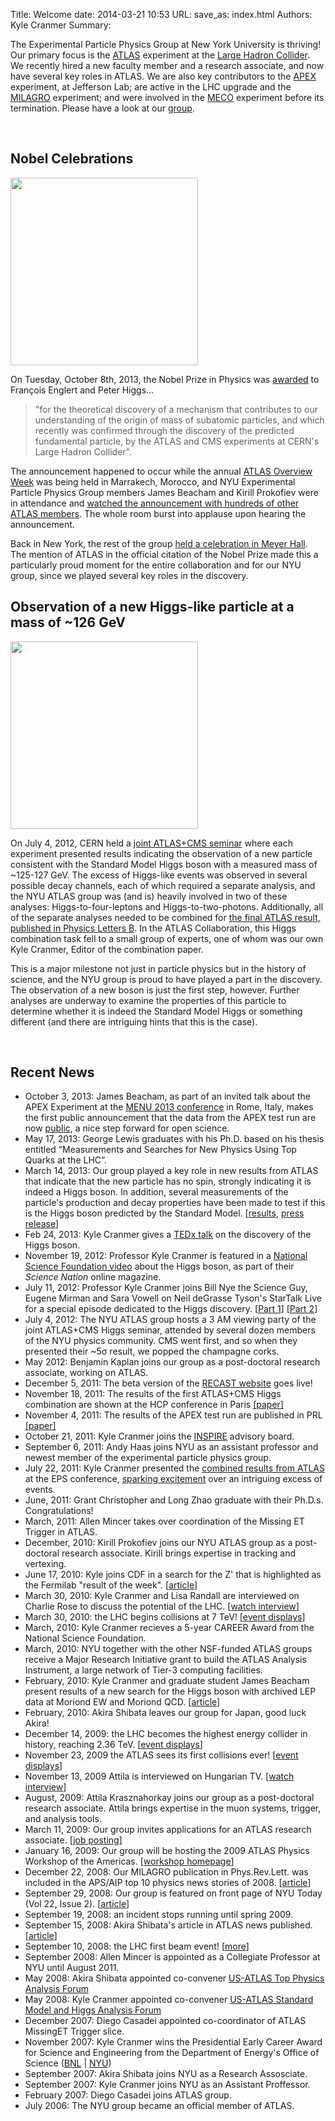 Title: Welcome
date: 2014-03-21 10:53
URL:
save_as: index.html
Authors: Kyle Cranmer
Summary: 

<div id="content">


<p>
The Experimental Particle Physics Group at New York University is thriving!  
Our primary focus is the <a href="history.html#atlas">ATLAS</a> experiment at the <a href="http://lhc.web.cern.ch/lhc/">Large Hadron Collider</a>.  We recently hired a new faculty member and a research associate, and now have several key roles in ATLAS.  We are also key contributors to the <a href="history.html#apex">APEX</a> experiment, at Jefferson Lab; are active in the LHC upgrade and the <a href="history.html#milagro">MILAGRO</a> experiment; and were involved in the <a href="history.html#meco">MECO</a> experiment before its termination.  Please have a look at our <a href="group.html">group</a>.
</p>

<br clear="all" />

<div id="topic">
  <h2>Nobel Celebrations</h2>
<a href="http://home.web.cern.ch/about/updates/2013/10/CERN-congratulates-Englert-and-Higgs-on-Nobel-in-physics"><img style="width:300px;" src="images/higgs-and-englert.jpg"/></a>
<p>
On Tuesday, October 8th, 2013, the Nobel Prize in Physics was <a href="http://www.nobelprize.org/nobel_prizes/physics/laureates/2013/">awarded</a> to François Englert and Peter Higgs...
</p>
<blockquote>
&quot;for the theoretical discovery of a mechanism that contributes to our understanding of the origin of mass of subatomic particles, and which recently was confirmed through the discovery of the predicted fundamental particle, by the ATLAS and CMS experiments at CERN's Large Hadron
Collider&quot;.
</blockquote>

<p>
The announcement happened to occur while the annual <a href="http://ruphe.fsac.ac.ma/AtlasWeek2013/index.php">ATLAS Overview Week</a> was being held in Marrakech, Morocco, and NYU Experimental Particle Physics Group members James Beacham and Kirill Prokofiev were in attendance and <a href="images/ATLASWeekMarrakechNobel2013.png">watched the announcement with hundreds of other ATLAS members</a>.  The whole room burst into applause upon hearing the announcement.
</p>

<!--
<p>
The announcement happened to occur while the annual <a href="http://ruphe.fsac.ac.ma/AtlasWeek2013/index.php">ATLAS Overview Week</a> was being held in Marrakech, Morocco, and NYU Experimental Particle Physics Group members James Beacham and Kirill Prokofiev were in attendance and <a href="images/ATLASWeekMarrakechNobel2013.png">watched the announcement with hundreds of other ATLAS members</a>.  The whole room burst into applause upon hearing the announcement.
</p>
<p>
<a href="images/ATLASWeekMarrakechNobel2013.png"><img style="width:300px;" src="images/ATLASWeekMarrakechNobel2013.png" align=center/></a>
</p>
-->
<p>
Back in New York, the rest of the group <a href="http://youtu.be/cxQKXRi_ezA">held a celebration in Meyer Hall</a>.  The mention of ATLAS in the official citation of the Nobel Prize made this a particularly proud moment for the entire collaboration and for our NYU group, since we played several key roles in the discovery.
</p>
</div>

<div id="topic">
  <h2>Observation of a new Higgs-like particle at a mass of ~126 GeV</h2>
<a href="http://www.atlas.ch/news/2012/latest-results-from-higgs-search.html"><img style="width:300px;" src="images/HiggsComb_P0_2012July.png"/></a>
<p>
On July 4, 2012, CERN held a <a href="http://press-archived.web.cern.ch/press-archived/PressReleases/Releases2012/PR17.12E.html">joint ATLAS+CMS seminar</a> where each experiment presented results indicating the observation of a new particle consistent with the Standard Model Higgs boson with a measured mass of ~125-127 GeV.  
The excess of Higgs-like events was observed in several possible decay channels, each of which required a separate analysis, and the NYU ATLAS group was (and is) heavily involved in two of these analyses: Higgs-to-four-leptons and Higgs-to-two-photons.  
Additionally, all of the separate analyses needed to be combined for <a href="http://www.sciencedirect.com/science/article/pii/S037026931200857X">the final ATLAS result, published in Physics Letters B</a>.  
In the ATLAS Collaboration, this Higgs combination task fell to a small group of experts, one of whom was our own Kyle Cranmer, Editor of the combination paper.
</p>
<p>
This is a major milestone not just in particle physics but in the history of science, and the NYU group is proud to have played a part in the discovery.  
The observation of a new boson is just the first step, however.  Further analyses are underway to examine the properties of this particle to determine whether it is indeed the Standard Model Higgs or something different (and there are intriguing hints that this is the case).

</div>

<br clear="all" />

<div id="topic">
<h2>Recent News</h2>
<ul>

 <li>October 3, 2013: James Beacham, as part of an invited talk about the APEX Experiment at the <a href="http://menu2013.roma2.infn.it/index.html">MENU 2013 conference</a> in Rome, Italy, makes the first public announcement that the data from the APEX test run are now <a href="http://inspirehep.net/record/923960/hepdata">public</a>, a nice step forward for open science.</li>

 <li>May 17, 2013: George Lewis graduates with his Ph.D. based on his thesis entitled “Measurements and Searches for New Physics Using Top Quarks at the LHC”.</li>

 <li>March 14, 2013: Our group played a key role in new results from ATLAS that indicate that the new particle has no spin, strongly indicating it is indeed a Higgs boson.  In addition, several measurements of the particle's production and decay properties have been made to test if this is the Higgs boson predicted by the Standard Model.  [<a href="https://twiki.cern.ch/twiki/bin/view/AtlasPublic/HiggsPublicResults">results<a>, <a href="http://press.web.cern.ch/press-releases/2013/03/new-results-indicate-particle-discovered-cern-higgs-boson">press release</a>]</li>

 <li>Feb 24, 2013: Kyle Cranmer gives a <a href="http://www.youtube.com/watch?v=Pv_DtHuj5Ds">TEDx talk</a> on the discovery of the Higgs boson.</li>

 <li>November 19, 2012: Professor Kyle Cranmer is featured in a <a href="http://www.nsf.gov/news/special_reports/science_nation/higgsboson.jsp">National Science Foundation video</a> about the Higgs boson, as part of their <i>Science Nation</i> online magazine.</li>

 <li>July 11, 2012: Professor Kyle Cranmer joins Bill Nye the Science Guy, Eugene Mirman and Sara Vowell on Neil deGrasse Tyson's StarTalk Live for a special episode dedicated to the Higgs discovery.  [<a href="http://www.startalkradio.net/show/startalk-live-the-particle-party-part-1/">Part 1</a>] [<a href="http://www.startalkradio.net/show/startalk-live-the-particle-party-part-2/">Part 2</a>]</li>

 <li>July 4, 2012: The NYU ATLAS group hosts a 3 AM viewing party of the joint ATLAS+CMS Higgs seminar, attended by several dozen members of the NYU physics community.  CMS went first, and so when they presented their ~5σ result, we popped the champagne corks.</li>

 <li>May 2012: Benjamin Kaplan joins our group as a post-doctoral research associate, working on ATLAS.</li>

 <li>December 5, 2011: The beta version of the <a href="http://recast.perimeterinstitute.ca/">RECAST website</a> goes live!</li>

 <li>November 18, 2011: The results of the first ATLAS+CMS Higgs combination are shown at the HCP conference in Paris <a href="https://cdsweb.cern.ch/record/1399599?ln=en">[paper]</a></li>

 <li>November 4, 2011: The results of the APEX test run are published in PRL <a href="http://inspirehep.net/record/923960">[paper]</a></li>

 <li>October 21, 2011: Kyle Cranmer joins the <a href="http://inspirehep.net/">INSPIRE</a> advisory board.

<!-- <li>September 13, 2011: Our group invites applications for an ATLAS research associate. [<a href="postdoc_ad.html">job posting</a>]</li>
-->

 <li>September 6, 2011: Andy Haas joins NYU as an assistant professor and newest member of the experimental particle physics group.</li>

 <li>July 22, 2011: Kyle Cranmer presented the <a href="http://indico.in2p3.fr/contributionDisplay.py?sessionId=6&contribId=299&confId=5116">combined results from ATLAS</a> at the EPS conference, <a href="http://www.nytimes.com/2011/08/02/science/space/02particle.html">sparking excitement</a> over an intriguing excess of events.</li>

 <li>June, 2011: Grant Christopher and Long Zhao graduate with their Ph.D.s.  Congratulations! </li>

 <li>March, 2011: Allen Mincer takes over coordination of the Missing ET Trigger in ATLAS. </li>

 <li>December, 2010: Kirill Prokofiev joins our NYU ATLAS group as a post-doctoral research associate.  Kirill brings expertise in tracking and vertexing. </li>

<!-- <li>August 16, 2010: Our group invites applications for a tenure-track faculty position in experimental particle physics. [<a href="http://physics.as.nyu.edu/object/physics.facultypositions">job posting</a>]</li>

 <li>August 12, 2010: Our group invites applications for an ATLAS research associate. [<a href="postdoc_ad.html">job posting</a>]</li>
-->

<li>June 17, 2010: Kyle joins CDF in a search for the Z' that is highlighted as the Fermilab "result of the week". [<a href="http://www.fnal.gov/pub/today/archive_2010/today10-06-17.html">article</a>] </li>

<li>March 30, 2010: Kyle Cranmer and Lisa Randall are interviewed on Charlie Rose to discuss the potential of the LHC. [<a href="http://www.charlierose.com/view/interview/10943">watch interview</a>] </li>

<li>March 30, 2010: the LHC begins collisions at 7 TeV! [<a href="https://twiki.cern.ch/twiki/bin/view/Atlas/EventDisplayPublicResults">event displays</a>]</li>


<li>March, 2010: Kyle Cranmer recieves a 5-year CAREER Award from the National Science Foundation.</li>

<li>March, 2010: NYU together with the other NSF-funded ATLAS groups receive a Major Research Initiative grant to build the ATLAS Analysis Instrument, a large network of Tier-3 computing facilities.</li>

<li>February, 2010: Kyle Cranmer and graduate student James Beacham present results of a new search for the Higgs boson with archived LEP data at Moriond EW and Moriond QCD. [<a href="http://arXiv.org/abs/arXiv:1003.0705">article</a>]</li>

<li>February, 2010: Akira Shibata leaves our group for Japan, good luck Akira!</li>

<li>December 14, 2009: the LHC becomes the highest energy collider in history, reaching 2.36 TeV. [<a href="https://twiki.cern.ch/twiki/bin/view/Atlas/EventDisplay2009PublicResults">event displays</a>]</li>

<li>November 23, 2009 the ATLAS sees its first collisions ever!  [<a href="https://twiki.cern.ch/twiki/bin/view/Atlas/EventDisplay2009PublicResults">event displays</a>]</li>

<li>November 13, 2009 Attila is interviewed on Hungarian TV. [<a href="http://www.dunatv.hu/musor/videotar?vid=591361">watch interview</a>]
 <li>August, 2009: Attila Krasznahorkay joins our group as a post-doctoral research associate.  Attila brings expertise in the muon systems, trigger, and analysis tools.</li>

 <li>March 11, 2009: Our group invites applications for an ATLAS research associate. [<a href="postdoc_ad.html">job posting</a>]</li>

 <li>January 16, 2009: Our group will be hosting the 2009 ATLAS Physics Workshop of the Americas. [<a href="atlasworkshop/">workshop homepage</a>]</li>
 <li>December 22, 2008: Our MILAGRO publication in Phys.Rev.Lett. was included in the APS/AIP top 10 physics news stories of 2008.  [<a href="http://www.aip.org/pnu/2008/split/879-1.html">article</a>]</li>

 <li>September 29, 2008: Our group is featured on front page of NYU Today (Vol 22, Issue 2). [<a href="http://www.nyu.edu/nyutoday/article/1523">article</a>]
 <li>September 19, 2008: an incident stops running until spring 2009.
 <li>September 15, 2008: Akira Shibata's article in ATLAS news published. [<a href="http://atlas-service-enews.web.cern.ch/atlas-service-enews/features/features_tutorial.php">article</a>]
 <li>September 10, 2008: the LHC first beam event!  [<a href="http://atlas.web.cern.ch/Atlas/First_Beam.htm">more</a>]
 <li>September 2008: Allen Mincer is appointed as a Collegiate Professor at NYU until August 2011.</li>
 <li>May 2008: Akira Shibata appointed co-convener <a href="http://www.usatlas.bnl.gov/twiki/bin/view/AtlasSoftware/AnalysisSupport.html#Analysis_Forums">US-ATLAS Top Physics Analysis Forum</a></li>
 <li>May 2008: Kyle Cranmer appointed co-convener <a href="http://www.usatlas.bnl.gov/twiki/bin/view/AtlasSoftware/AnalysisSupport.html#Analysis_Forums">US-ATLAS Standard Model and Higgs Analysis Forum</a></li>
 <li>December 2007: Diego Casadei appointed co-coordinator of ATLAS MissingET Trigger slice.</li>
 <li>November 2007: Kyle Cranmer wins the Presidential Early Career Award for Science and Engineering from the Department of Energy's Office of Science 
(<a href="http://www.bnl.gov/bnlweb/pubaf/pr/PR_display.asp?prID=07-110">BNL</a> | <a href="http://www.nyu.edu/public.affairs/releases/detail/1828">NYU</a>)
</li>
 <li>September 2007: Akira Shibata joins NYU as a Research Assosciate.</li>
 <li>September 2007: Kyle Cranmer joins NYU as an Assistant Proffessor.</li>
 <li>February 2007: Diego Casadei joins ATLAS group.</li>
 <li>July 2006: The NYU group became an official member of ATLAS.</li>
</ul>
</div>

<!--
<h2>This Week in the Physics Department</h2>

<p>
  <IFRAME height="150" FRAMEBORDER="1" align="center" width="50%" src="http://physics.nyu.edu/events/weeklyevents1.php">testing</IFRAME>
</p>
-->
<!--
<h2>Next Group Physics Meeting</h2>

<iframe width="300" height="250" frameborder="0" src="http://www.doodle.com/summary.html?pollId=6cwzs5xgmpkbcea2"> </iframe>
-->

</div>
